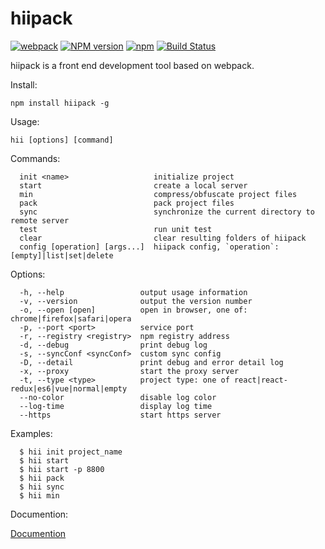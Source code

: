# hiipack

[![webpack](https://img.shields.io/badge/hiipack-%20based%20on%20webpack%20-green.svg?style=flat)](https://webpack.github.io/)
[![NPM version](https://img.shields.io/npm/v/hiipack.svg?style=flat)](https://www.npmjs.org/package/hiipack)
[![npm](https://img.shields.io/npm/dm/hiipack.svg)](https://www.npmjs.com/package/hiipack)
[![Build Status](https://travis-ci.org/zdying/hiipack.svg?branch=1.0.5)](https://travis-ci.org/zdying/hiipack)

hiipack is a front end development tool based on webpack.


  Install:
  
    npm install hiipack -g

  Usage: 
    
    hii [options] [command]
  
  
  Commands:
  
      init <name>                   initialize project
      start                         create a local server
      min                           compress/obfuscate project files
      pack                          pack project files
      sync                          synchronize the current directory to remote server
      test                          run unit test
      clear                         clear resulting folders of hiipack
      config [operation] [args...]  hiipack config, `operation`: [empty]|list|set|delete
  
   Options:
  
      -h, --help                 output usage information
      -v, --version              output the version number
      -o, --open [open]          open in browser, one of: chrome|firefox|safari|opera
      -p, --port <port>          service port
      -r, --registry <registry>  npm registry address
      -d, --debug                print debug log
      -s, --syncConf <syncConf>  custom sync config
      -D, --detail               print debug and error detail log
      -x, --proxy                start the proxy server
      -t, --type <type>          project type: one of react|react-redux|es6|vue|normal|empty
      --no-color                 disable log color
      --log-time                 display log time
      --https                    start https server
  
  Examples:
  
      $ hii init project_name
      $ hii start
      $ hii start -p 8800
      $ hii pack
      $ hii sync
      $ hii min

  Documention:

  [Documention](https://zdying.gitbooks.io/hiipack_doc/content/)
